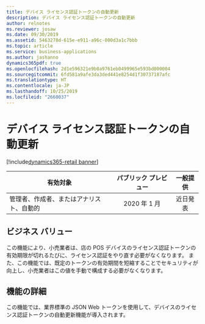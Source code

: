 ```yaml
---
title: デバイス ライセンス認証トークンの自動更新
description: デバイス ライセンス認証トークンの自動更新
author: relnotes
ms.reviewer: josaw
ms.date: 09/30/2019
ms.assetid: 5463278d-615e-e911-a96c-000d3a1c7bbb
ms.topic: article
ms.service: business-applications
ms.author: jashanno
dynamics365pdf: true
ms.openlocfilehash: 2d1e596321e9b0a9761eb0499965e593bd000004
ms.sourcegitcommit: 6fd581a9afe3da3ded441e8254d1f30737187afc
ms.translationtype: HT
ms.contentlocale: ja-JP
ms.lasthandoff: 10/25/2019
ms.locfileid: "2660037"
---
```

# <a name="auto-refresh-device-activation-token"></a>デバイス ライセンス認証トークンの自動更新
[!include[dynamics365-retail banner](../includes/dynamics365-retail.md)]

| 有効対象    |  パブリック プレビュー | 一般提供 | 
| ---------- | :----------: |:----------: |
|管理者、作成者、またはアナリスト、自動的|2020 年 1 月| 近日発表|


## <a name="business-value"></a>ビジネス バリュー
<!-- bv start -->
この機能により、小売業者は、店の POS デバイスのライセンス認証トークンの有効期限が切れるたびに、ライセンス認証をやり直す必要がなくなります。 また、この機能では、既定のトークンの有効期間を短縮することでセキュリティが向上し、小売業者はこの値を手動で構成する必要がなくなります。
<!-- bv end -->



## <a name="feature-details"></a>機能の詳細
<!--feature detail start -->
この機能では、業界標準の JSON Web トークンを使用して、デバイスのライセンス認証トークンの自動更新機能が導入されます。
<!--feature detail end -->









